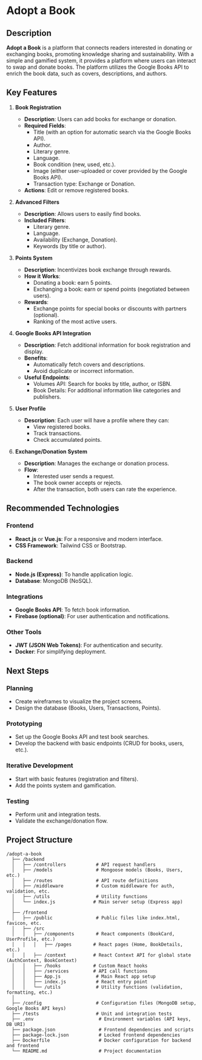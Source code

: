 # Adopt a Book

## Description

**Adopt a Book** is a platform that connects readers interested in donating or exchanging books, promoting knowledge sharing and sustainability. With a simple and gamified system, it provides a platform where users can interact to swap and donate books. The platform utilizes the Google Books API to enrich the book data, such as covers, descriptions, and authors.

## Key Features

1. **Book Registration**  
   - **Description**: Users can add books for exchange or donation.
   - **Required Fields**:
     - Title (with an option for automatic search via the Google Books API).
     - Author.
     - Literary genre.
     - Language.
     - Book condition (new, used, etc.).
     - Image (either user-uploaded or cover provided by the Google Books API).
     - Transaction type: Exchange or Donation.
   - **Actions**: Edit or remove registered books.

2. **Advanced Filters**  
   - **Description**: Allows users to easily find books.
   - **Included Filters**:
     - Literary genre.
     - Language.
     - Availability (Exchange, Donation).
     - Keywords (by title or author).

3. **Points System**  
   - **Description**: Incentivizes book exchange through rewards.
   - **How it Works**:
     - Donating a book: earn 5 points.
     - Exchanging a book: earn or spend points (negotiated between users).
   - **Rewards**:
     - Exchange points for special books or discounts with partners (optional).
     - Ranking of the most active users.

4. **Google Books API Integration**  
   - **Description**: Fetch additional information for book registration and display.
   - **Benefits**:
     - Automatically fetch covers and descriptions.
     - Avoid duplicate or incorrect information.
   - **Useful Endpoints**:
     - Volumes API: Search for books by title, author, or ISBN.
     - Book Details: For additional information like categories and publishers.

5. **User Profile**  
   - **Description**: Each user will have a profile where they can:
     - View registered books.
     - Track transactions.
     - Check accumulated points.

6. **Exchange/Donation System**  
   - **Description**: Manages the exchange or donation process.
   - **Flow**:
     - Interested user sends a request.
     - The book owner accepts or rejects.
     - After the transaction, both users can rate the experience.

## Recommended Technologies

### Frontend
- **React.js** or **Vue.js**: For a responsive and modern interface.
- **CSS Framework**: Tailwind CSS or Bootstrap.

### Backend
- **Node.js (Express)**: To handle application logic.
- **Database**: MongoDB (NoSQL).

### Integrations
- **Google Books API**: To fetch book information.
- **Firebase (optional)**: For user authentication and notifications.

### Other Tools
- **JWT (JSON Web Tokens)**: For authentication and security.
- **Docker**: For simplifying deployment.

## Next Steps

### Planning
- Create wireframes to visualize the project screens.
- Design the database (Books, Users, Transactions, Points).

### Prototyping
- Set up the Google Books API and test book searches.
- Develop the backend with basic endpoints (CRUD for books, users, etc.).

### Iterative Development
- Start with basic features (registration and filters).
- Add the points system and gamification.

### Testing
- Perform unit and integration tests.
- Validate the exchange/donation flow.

## Project Structure

```plaintext
/adopt-a-book
  ├── /backend
  │   ├── /controllers           # API request handlers
  │   ├── /models                # Mongoose models (Books, Users, etc.)
  │   ├── /routes                # API route definitions
  │   ├── /middleware            # Custom middleware for auth, validation, etc.
  │   ├── /utils                 # Utility functions
  │   └── index.js              # Main server setup (Express app)
  │
  ├── /frontend
  │   ├── /public                # Public files like index.html, favicon, etc.
  │   ├── /src
  │   │   ├── /components        # React components (BookCard, UserProfile, etc.)
  │   │   │   ├── /pages        # React pages (Home, BookDetails, etc.)
  │   │   ├── /context          # React Context API for global state (AuthContext, BookContext)
  │   │   ├── /hooks            # Custom React hooks
  │   │   ├── /services         # API call functions
  │   │   ├── App.js             # Main React app setup
  │   │   ├── index.js           # React entry point
  │   │   └── /utils             # Utility functions (validation, formatting, etc.)
  │
  ├── /config                    # Configuration files (MongoDB setup, Google Books API keys)
  ├── /tests                     # Unit and integration tests
  ├── .env                        # Environment variables (API keys, DB URI)
  ├── package.json                # Frontend dependencies and scripts
  ├── package-lock.json           # Locked frontend dependencies
  ├── Dockerfile                  # Docker configuration for backend and frontend
  └── README.md                   # Project documentation
